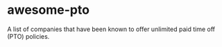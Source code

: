 # awesome-pto
A list of companies that have been known to offer unlimited paid time off (PTO) policies.
